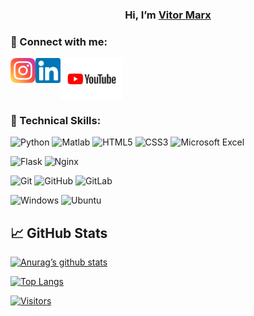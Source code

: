 <h3 align="center">
Hi, I’m <a href="https://www.instagram.com/vitormarx.s/">Vitor Marx</a>
</h3>

### 🤝 Connect with me:
<a href="https://www.instagram.com/vitormarx.s/"><img align="left" src="https://raw.githubusercontent.com/vitormarx/vitormarx/main/images/instagram.svg" alt="icon | Instagram" width="40px"/></a>

<a href="https://www.linkedin.com/in/vitor-marx-melo-silva-582b16189/"><img align="left" src="https://raw.githubusercontent.com/vitormarx/vitormarx/main/images/linkedin.svg" alt="icon | LinkedIn" width="40px"/></a>

<a href="https://www.youtube.com/channel/UCK5rOPhjIlTy0bRYSlTOwDg/videos"><img align="top" src="https://raw.githubusercontent.com/vitormarx/vitormarx/main/images/YouTube-Logo.wine.svg" alt="icon | YouTube" width="100px"/></a>


### 💼 Technical Skills: 


![Python](https://img.shields.io/badge/python-3670A0?style=for-the-badge&logo=python&logoColor=ffdd54)
![Matlab](https://img.shields.io/badge/matlab-darkblue?style=for-the-badge&logo=octave&logoColor=fcd683)
![HTML5](https://img.shields.io/badge/html5-%23E34F26.svg?style=for-the-badge&logo=html5&logoColor=white)
![CSS3](https://img.shields.io/badge/css3-%231572B6.svg?style=for-the-badge&logo=css3&logoColor=white)
![Microsoft Excel](https://img.shields.io/badge/Microsoft_Excel-217346?style=for-the-badge&logo=microsoft-excel&logoColor=white)


![Flask](https://img.shields.io/badge/flask-%23000.svg?style=for-the-badge&logo=flask&logoColor=white)
![Nginx](https://img.shields.io/badge/nginx-%23009639.svg?style=for-the-badge&logo=nginx&logoColor=white)


![Git](https://img.shields.io/badge/git-%23F05033.svg?style=for-the-badge&logo=git&logoColor=white)
![GitHub](https://img.shields.io/badge/github-%23121011.svg?style=for-the-badge&logo=github&logoColor=white)
![GitLab](https://img.shields.io/badge/gitlab-%23181717.svg?style=for-the-badge&logo=gitlab&logoColor=white)


![Windows](https://img.shields.io/badge/Windows-0078D6?style=for-the-badge&logo=windows&logoColor=white)
![Ubuntu](https://img.shields.io/badge/Ubuntu-E95420?style=for-the-badge&logo=ubuntu&logoColor=white)


## 📈 GitHub Stats 

[![Anurag’s github stats](https://github-readme-stats.vercel.app/api?username=vitormarx)](https://github.com/vitormarx)


[![Top Langs](https://github-readme-stats.vercel.app/api/top-langs/?username=vitormarx&layout=compact)](https://github.com/vitormarx)


[![Visitors](https://visitor-badge.glitch.me/badge?page_id=vitormarx.vitormarx)](https://github.com/vitormarx)

